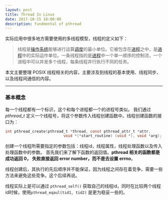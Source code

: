 ```yaml
---
layout: post
title: Thread In Linux
date: 2017-10-15 18:00:00
description: fundmental of pthread
---
```




实际应用中很多地方需要使用的多线程模型，线程的定义如下：

> 线程是[操作系统](https://zh.wikipedia.org/wiki/%E6%93%8D%E4%BD%9C%E7%B3%BB%E7%BB%9F)能够进行运算[调度](https://zh.wikipedia.org/wiki/%E8%B0%83%E5%BA%A6)的最小单位。它被包含在[进程](https://zh.wikipedia.org/wiki/%E8%BF%9B%E7%A8%8B)之中，是[进程](https://zh.wikipedia.org/wiki/%E8%BF%9B%E7%A8%8B)中的实际运作单位。一条线程指的是[进程](https://zh.wikipedia.org/wiki/%E8%BF%9B%E7%A8%8B)中一个单一顺序的控制流，一个进程中可以并发多个线程，每条线程并行执行不同的任务。

本文主要整理 POSIX 线程相关的内容，主要涉及到线程的基本使用、线程同步、以及线程间通信的内容。

<hr>

###  基本概念

每一个线程都有一个标识，这个和每个进程都一个的进程号类似。 我们通过 *pthread_t* 定义一个线程号，将这个参数传入线程创建函数中。线程创建函数的接口为：

```c
int pthread_create(pthread_t *thread, const pthread_attr_t *attr,
                          void *(*start_routine) (void *), void *arg);
```

创建一个线程所需要指定的参数包括：线程id，线程属性，线程处理函数以及传入处理函数中的参数。 首先我们来了解下函数的返回值。**pthread 相关的函数都是成功返回 0， 失败直接返回 error number，而不是去设置 errno**。 

线程创建后，其执行的先后顺序并不能保证，因为线程之间存在着竞争，需要一些方法来避免这些竞争。这个后续再说。

线程实际上是可以通过 `pthread_self()` 获取自己的线程id，同时在比较两个线程id时候，使用`pthread_eqaul(tid1, tid2)` 是更为稳妥一些的。





